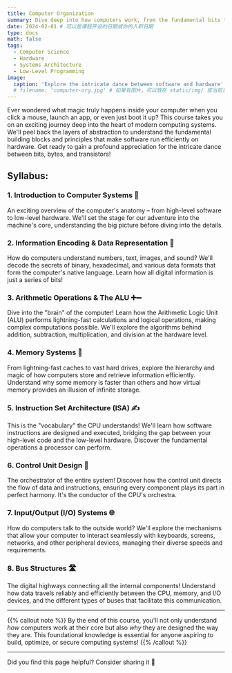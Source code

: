 ```yaml
---
title: Computer Organization
summary: Dive deep into how computers work, from the fundamental bits to complex systems architecture.
date: 2024-02-01 # 可以是课程开设的日期或你的入职日期
type: docs
math: false
tags:
  - Computer Science
  - Hardware
  - Systems Architecture
  - Low-Level Programming
image:
  caption: 'Explore the intricate dance between software and hardware'
  # filename: 'computer-org.jpg' # 如果有图片，可以放在 static/img/ 或当前页面文件夹下
---
```


Ever wondered what magic truly happens inside your computer when you click a mouse, launch an app, or even just boot it up? This course takes you on an exciting journey deep into the heart of modern computing systems. We'll peel back the layers of abstraction to understand the fundamental building blocks and principles that make software run efficiently on hardware. Get ready to gain a profound appreciation for the intricate dance between bits, bytes, and transistors!

## Syllabus:

### 1. Introduction to Computer Systems 🚀
An exciting overview of the computer's anatomy – from high-level software to low-level hardware. We'll set the stage for our adventure into the machine's core, understanding the big picture before diving into the details.

### 2. Information Encoding & Data Representation 🔡
How do computers understand numbers, text, images, and sound? We'll decode the secrets of binary, hexadecimal, and various data formats that form the computer's native language. Learn how all digital information is just a series of bits!

### 3. Arithmetic Operations & The ALU ➕➖
Dive into the "brain" of the computer! Learn how the Arithmetic Logic Unit (ALU) performs lightning-fast calculations and logical operations, making complex computations possible. We'll explore the algorithms behind addition, subtraction, multiplication, and division at the hardware level.

### 4. Memory Systems 🧠
From lightning-fast caches to vast hard drives, explore the hierarchy and magic of how computers store and retrieve information efficiently. Understand why some memory is faster than others and how virtual memory provides an illusion of infinite storage.

### 5. Instruction Set Architecture (ISA) ✍️
This is the "vocabulary" the CPU understands! We'll learn how software instructions are designed and executed, bridging the gap between your high-level code and the low-level hardware. Discover the fundamental operations a processor can perform.

### 6. Control Unit Design 🚦
The orchestrator of the entire system! Discover how the control unit directs the flow of data and instructions, ensuring every component plays its part in perfect harmony. It's the conductor of the CPU's orchestra.

### 7. Input/Output (I/O) Systems 🌐
How do computers talk to the outside world? We'll explore the mechanisms that allow your computer to interact seamlessly with keyboards, screens, networks, and other peripheral devices, managing their diverse speeds and requirements.

### 8. Bus Structures 🛣️
The digital highways connecting all the internal components! Understand how data travels reliably and efficiently between the CPU, memory, and I/O devices, and the different types of buses that facilitate this communication.

---

{{% callout note %}}
By the end of this course, you'll not only understand *how* computers work at their core but also *why* they are designed the way they are. This foundational knowledge is essential for anyone aspiring to build, optimize, or secure computing systems!
{{% /callout %}}

---
Did you find this page helpful? Consider sharing it 🙌